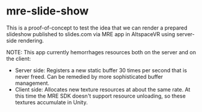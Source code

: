 # mre-slide-show

This is a proof-of-concept to test the idea that we can render a prepared slideshow published to slides.com via MRE app in AltspaceVR using server-side rendering.

NOTE: This app currently hemorrhages resources both on the server and on the client:
- Server side: Registers a new static buffer 30 times per second that is never freed. Can be remedied by more sophisticated buffer management.
- Client side: Allocates new texture resources at about the same rate. At this time the MRE SDK doesn't support resource unloading, so these textures accumulate in Unity.

